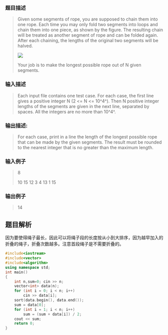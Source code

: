 ### 题目描述

> Given some segments of rope, you are supposed to chain them into one rope. Each time you may only fold two segments into loops and chain them into one piece, as shown by the figure. The resulting chain will be treated as another segment of rope and can be folded again. After each chaining, the lengths of the original two segments will be halved.
> 
>   ![](http://nos.patest.cn/na_ol5x4jo19qm.jpg) 
>
>Your job is to make the longest possible rope out of N given segments.

### 输入描述

> Each input file contains one test case. For each case, the first line gives a positive integer N (2 <= N <= 10^4^). Then N positive integer lengths of the segments are given in the next line, separated by spaces. All the integers are no more than 10^4^.

### 输出描述:
> For each case, print in a line the length of the longest possible rope that can be made by the given segments. The result must be rounded to the nearest integer that is no greater than the maximum length.

### 输入例子
> 8
> >
>10 15 12 3 4 13 1 15

### 输出例子
> 14

## 题目解析
因为要使得绳子最长，因此可以将绳子段的长度按从小到大排序，因为越早加入的折叠的绳子，折叠次数越多。注意首段绳子是不需要折叠的。

```C++
#include<iostream>
#include<vector>
#include<algorithm>
using namespace std;
int main()
{
	int n,sum=0; cin >> n;
	vector<int> data(n);
	for (int i = 0; i < n; i++)
		cin >> data[i];
	sort(data.begin(), data.end());
	sum = data[0];
	for (int i = 1; i < n; i++)
		sum = (sum + data[i]) / 2;
	cout << sum;
	return 0;
}
```